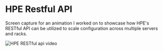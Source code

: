 # HPE Restful API

Screen capture for an animation I worked on to showcase how HPE's RESTful API can be utilized to scale configuration across multiple servers and racks.

![HPE RESTful api video](https://chriskpeterson.github.io/vuepress2/public/restful_api.PNG)